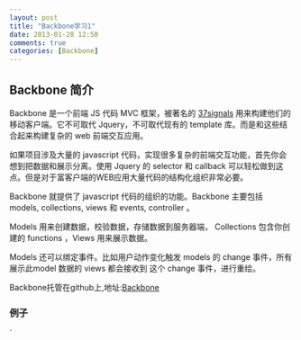 ```yaml
---
layout: post
title: "Backbone学习1"
date: 2013-01-28 12:50
comments: true
categories: [Backbone]
---
```

## Backbone 简介

Backbone 是一个前端 JS 代码 MVC 框架，被著名的 [37signals](http://37signals.com/) 用来构建他们的移动客户端。它不可取代 Jquery，不可取代现有的 template 库。而是和这些结合起来构建复杂的 web 前端交互应用。

如果项目涉及大量的 javascript 代码，实现很多复杂的前端交互功能，首先你会想到把数据和展示分离。使用 Jquery 的 selector 和 callback 可以轻松做到这点。但是对于富客户端的WEB应用大量代码的结构化组织非常必要。

Backbone 就提供了 javascript 代码的组织的功能。Backbone 主要包括 models, collections, views 和 events, controller 。

Models 用来创建数据，校验数据，存储数据到服务器端， Collections 包含你创建的 functions ，Views 用来展示数据。

Models 还可以绑定事件。比如用户动作变化触发 models 的 change 事件，所有展示此model 数据的 views 都会接收到 这个 change 事件，进行重绘。

Backbone托管在github上,地址:[Backbone](https://github.com/documentcloud/backbone)

### 例子
`
